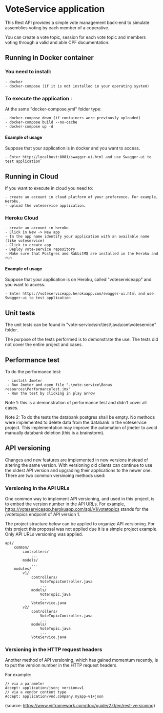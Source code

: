 # VoteService application
This Rest API provides a simple vote management back-end to simulate assemblies voting by each member of a coperative.
<p>You can create a vote topic, session for each vote topic and members voting through a valid and able CPF documentation.

## Running in Docker container
### You need to install:
```
- docker
- docker-compose (if it is not installed in your operating system)
```

### To execute the application : 
At the same "docker-compose.yml" folder type:
```
- docker-compose down (if containers were previously uploaded)
- docker-compose build --no-cache
- docker-compose up -d
```

#### Example of usage
Suppose that your application is in docker and you want to access.
```
- Enter http://localhost:8081/swagger-ui.html and use Swagger-ui to test application`
```

## Running in Cloud
If you want to execute in cloud you need to:
```
- create an account in cloud platform of your preference. For example, Heroku.
- upload the voteservice application.
```

### Heroku Cloud
```
- create an account in heroku
- Click in New -> New app
- In the app name identify your application with an available name (like voteservice)
- Click in create app
- Deploy vote-service repository
- Make sure that Postgres and RabbitMQ are installed in the Heroku and run
```

#### Example of usage
Suppose that your application is on Heroku, called "voteserviceapp" and you want to access.
```
- Enter https://voteserviceapp.herokuapp.com/swagger-ui.html and use Swagger-ui to test application
```

## Unit tests
The unit tests can be found in "vote-service\src\test\java\com\voteservice" folder. 
<p>The purpose of the tests performed is to demonstrate the use. The tests did not cover the entire project and cases.

## Performance test
To do the performance test:
```
 - install Jmeter
 - Run Jmeter and open file ".\vote-service\Bonus resources\PerformanceTest.jmx"
 - Run the test by clicking in play arrow
```

Note 1: this is a demonstration of performance test and didn't cover all cases.
<p>Note 2: To do the tests the databank postgres shall be empty. No methods were implemented to delete data from the databank in the voteservice project. This implementation may improve the automation of jmeter to avoid manually databank deletion (this is a brainstorm).

## API versioning
Changes and new features are implemented in new versions instead of altering the same version. With versioning old clients can continue to use the oldest API version and upgrading their applications to the newer one.
There are two common versinoing methods used:

### Versioning in the API URLs
One common way to implement API versioning, and used in this project, is to embed the version number in the API URLs.
For example, https://voteserviceapp.herokuapp.com/api/v1/votetopics stands for the /votetopics endpoint of API version 1.

The project structure below can be applied to organize API versioning. For this project this proposal was not applied due it is a simple project example. Only API URLs versioning was applied.

```
api/
    common/
        controllers/
            ...
        models/
            ...
    modules/
        v1/
            controllers/
                VoteTopicController.java
				...
            models/
                VoteTopic.java
				...
            VoteService.java
        v2/
            controllers/
                VoteTopicController.java
				...
            models/
                VoteTopic.java
				...
            VoteService.java
```
			
### Versioning in the HTTP request headers
Another method of API versioning, which has gained momentum recently, is to put the version number in the HTTP request headers.

For example:
```
// via a parameter
Accept: application/json; version=v1
// via a vendor content type
Accept: application/vnd.company.myapp-v1+json
```
(source: https://www.yiiframework.com/doc/guide/2.0/en/rest-versioning)





